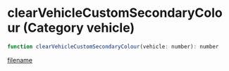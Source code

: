# clearVehicleCustomSecondaryColour (Category vehicle)

```js
function clearVehicleCustomSecondaryColour(vehicle: number): number
```

[filename](clearVehicleCustomSecondaryColour_m.md ':include')